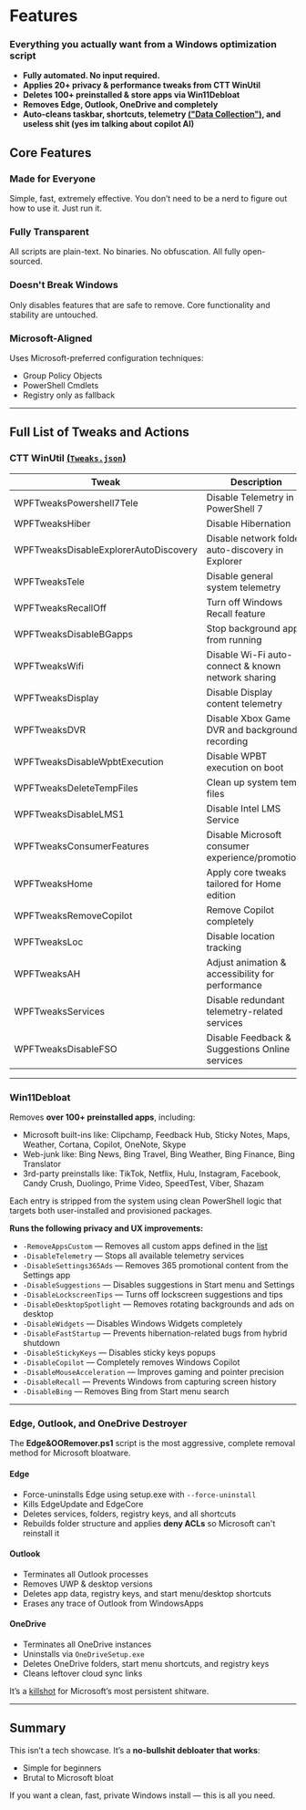# Features

###  Everything you actually want from a Windows optimization script

* **Fully automated. No input required.**
* **Applies 20+ privacy & performance tweaks from CTT WinUtil**
* **Deletes 100+ preinstalled & store apps via Win11Debloat**
* **Removes Edge, Outlook, OneDrive and completely**
* **Auto-cleans taskbar, shortcuts, telemetry [("Data Collection")](https://en.wikipedia.org/wiki/Spyware), and useless shit (yes im talking about copilot AI)**

##  Core Features

###  Made for Everyone

Simple, fast, extremely effective. You don’t need to be a nerd to figure out how to use it. Just run it.

###  Fully Transparent

All scripts are plain-text. No binaries. No obfuscation. All fully open-sourced.

###  Doesn't Break Windows

Only disables features that are safe to remove. Core functionality and stability are untouched.

###  Microsoft-Aligned

Uses Microsoft-preferred configuration techniques:

* Group Policy Objects
* PowerShell Cmdlets
* Registry only as fallback

---

##  Full List of Tweaks and Actions

###  CTT WinUtil [(`Tweaks.json`)](https://raw.githubusercontent.com/BuzzedHoney/Test/main/Tweaks.json)

| Tweak                                 | Description                                        |
| ------------------------------------- | -------------------------------------------------- |
| WPFTweaksPowershell7Tele              | Disable Telemetry in PowerShell 7                  |
| WPFTweaksHiber                        | Disable Hibernation                                |
| WPFTweaksDisableExplorerAutoDiscovery | Disable network folder auto-discovery in Explorer  |
| WPFTweaksTele                         | Disable general system telemetry                   |
| WPFTweaksRecallOff                    | Turn off Windows Recall feature                    |
| WPFTweaksDisableBGapps                | Stop background apps from running                  |
| WPFTweaksWifi                         | Disable Wi-Fi auto-connect & known network sharing |
| WPFTweaksDisplay                      | Disable Display content telemetry                  |
| WPFTweaksDVR                          | Disable Xbox Game DVR and background recording     |
| WPFTweaksDisableWpbtExecution         | Disable WPBT execution on boot                     |
| WPFTweaksDeleteTempFiles              | Clean up system temp files                         |
| WPFTweaksDisableLMS1                  | Disable Intel LMS Service                          |
| WPFTweaksConsumerFeatures             | Disable Microsoft consumer experience/promotions   |
| WPFTweaksHome                         | Apply core tweaks tailored for Home edition        |
| WPFTweaksRemoveCopilot                | Remove Copilot completely                          |
| WPFTweaksLoc                          | Disable location tracking                          |
| WPFTweaksAH                           | Adjust animation & accessibility for performance   |
| WPFTweaksServices                     | Disable redundant telemetry-related services       |
| WPFTweaksDisableFSO                   | Disable Feedback & Suggestions Online services     |

---

###  Win11Debloat

Removes **over 100+ preinstalled apps**, including:

* Microsoft built-ins like: Clipchamp, Feedback Hub, Sticky Notes, Maps, Weather, Cortana, Copilot, OneNote, Skype
* Web-junk like: Bing News, Bing Travel, Bing Weather, Bing Finance, Bing Translator
* 3rd-party preinstalls like: TikTok, Netflix, Hulu, Instagram, Facebook, Candy Crush, Duolingo, Prime Video, SpeedTest, Viber, Shazam

Each entry is stripped from the system using clean PowerShell logic that targets both user-installed and provisioned packages.

**Runs the following privacy and UX improvements:**

* `-RemoveAppsCustom` — Removes all custom apps defined in the [list](https://raw.githubusercontent.com/BuzzedHoney/Test/main/CustomAppsList)
* `-DisableTelemetry` — Stops all available telemetry services
* `-DisableSettings365Ads` — Removes 365 promotional content from the Settings app
* `-DisableSuggestions` — Disables suggestions in Start menu and Settings
* `-DisableLockscreenTips` — Turns off lockscreen suggestions and tips
* `-DisableDesktopSpotlight` — Removes rotating backgrounds and ads on desktop
* `-DisableWidgets` — Disables Windows Widgets completely
* `-DisableFastStartup` — Prevents hibernation-related bugs from hybrid shutdown
* `-DisableStickyKeys` — Disables sticky keys popups
* `-DisableCopilot` — Completely removes Windows Copilot
* `-DisableMouseAcceleration` — Improves gaming and pointer precision
* `-DisableRecall` — Prevents Windows from capturing screen history
* `-DisableBing` — Removes Bing from Start menu search

---

###  Edge, Outlook, and OneDrive Destroyer

The **Edge\&OORemover.ps1** script is the most aggressive, complete removal method for Microsoft bloatware.

####  Edge

* Force-uninstalls Edge using setup.exe with `--force-uninstall`
* Kills EdgeUpdate and EdgeCore
* Deletes services, folders, registry keys, and all shortcuts
* Rebuilds folder structure and applies **deny ACLs** so Microsoft can't reinstall it

####  Outlook

* Terminates all Outlook processes
* Removes UWP & desktop versions
* Deletes app data, registry keys, and start menu/desktop shortcuts
* Erases any trace of Outlook from WindowsApps

####   OneDrive

* Terminates all OneDrive instances
* Uninstalls via `OneDriveSetup.exe`
* Deletes OneDrive folders, start menu shortcuts, and registry keys
* Cleans leftover cloud sync links

It’s a [killshot](https://www.youtube.com/watch?v=FxQTY-W6GIo) for Microsoft’s most persistent shitware.

---

##  Summary

This isn’t a tech showcase. It’s a **no-bullshit debloater that works**:

* Simple for beginners
* Brutal to Microsoft bloat

If you want a clean, fast, private Windows install — this is all you need.

